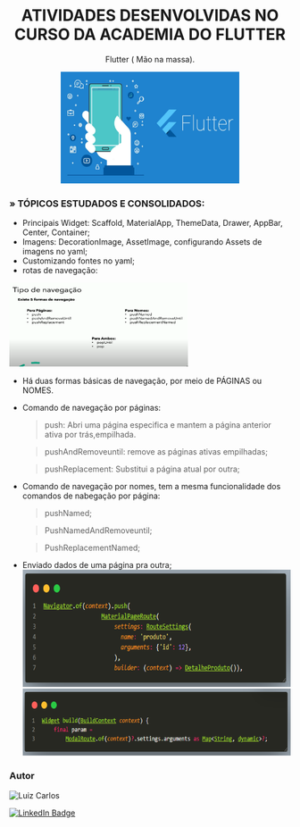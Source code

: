 <h1 align="center">ATIVIDADES DESENVOLVIDAS NO CURSO DA ACADEMIA DO FLUTTER</h1>

<p align="center"> Flutter ( Mão na massa).</p>

<p align="center">
<img width="320" height="200" src="images/Flutter.jpg"/>
</p>


### » TÓPICOS ESTUDADOS E CONSOLIDADOS:

- Principais Widget: Scaffold, MaterialApp, ThemeData, Drawer, AppBar, Center, Container;
- Imagens: DecorationImage, AssetImage, configurando Assets de imagens no yaml;
- Customizando fontes no yaml;
- rotas de navegação:
<img width="320" height="150" src="images/rotas.png"/> 
    
- Há duas formas básicas de navegação, por meio de PÁGINAS ou NOMES.

- Comando de navegação por páginas:

    > push: Abri uma página especifica e mantem a página anterior ativa por trás,empilhada.

    > pushAndRemoveuntil: remove as páginas ativas empilhadas;

    > pushReplacement: Substitui a página atual por outra;

    > 
- Comando de navegação por nomes, tem a mesma funcionalidade dos comandos de nabegação por página: 
    > pushNamed;

    > PushNamedAndRemoveuntil;

    > PushReplacementNamed;

- Enviado dados de uma página pra outra;
    <img width="520" height="210" src="images/parametro1.png"/>
    <img width="520" height="120" src="images/parametro2.png"/>





### Autor

<img alt="Luiz Carlos" title="Luiz Carlos" src="https://avatars.githubusercontent.com/u/29442285?s=96&v=4" height="100" width="100" />

[![LinkedIn Badge](https://img.shields.io/badge/-LUIZ_CARLOS-blue?style=flat-square&logo=Linkedin&logoColor=white&link=https://www.linkedin.com/in/luizzlcs/)](https://www.linkedin.com/in/luizzlcs/)
